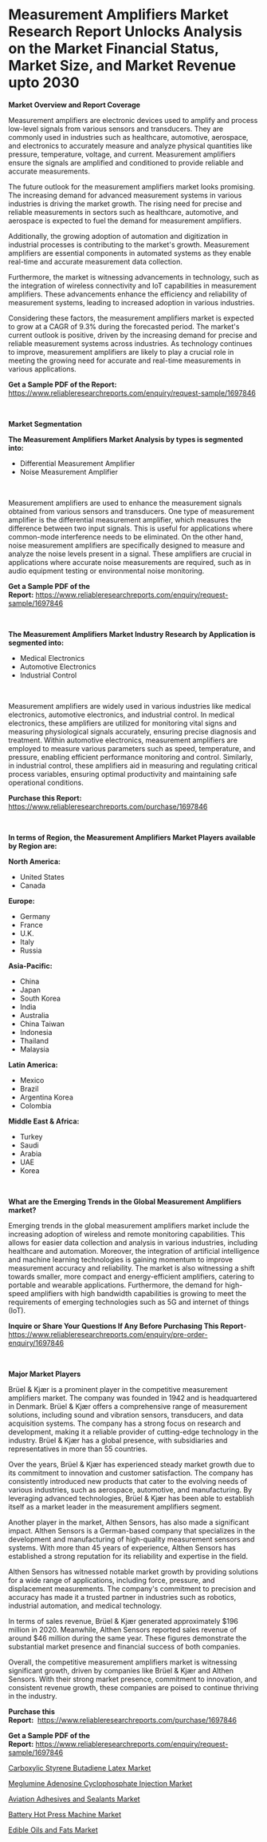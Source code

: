 <p><h1>Measurement Amplifiers Market Research Report Unlocks Analysis on the Market Financial Status, Market Size, and Market Revenue upto 2030</h1></p><p><strong>Market Overview and Report Coverage</strong></p>
<p><p>Measurement amplifiers are electronic devices used to amplify and process low-level signals from various sensors and transducers. They are commonly used in industries such as healthcare, automotive, aerospace, and electronics to accurately measure and analyze physical quantities like pressure, temperature, voltage, and current. Measurement amplifiers ensure the signals are amplified and conditioned to provide reliable and accurate measurements.</p><p>The future outlook for the measurement amplifiers market looks promising. The increasing demand for advanced measurement systems in various industries is driving the market growth. The rising need for precise and reliable measurements in sectors such as healthcare, automotive, and aerospace is expected to fuel the demand for measurement amplifiers.</p><p>Additionally, the growing adoption of automation and digitization in industrial processes is contributing to the market's growth. Measurement amplifiers are essential components in automated systems as they enable real-time and accurate measurement data collection.</p><p>Furthermore, the market is witnessing advancements in technology, such as the integration of wireless connectivity and IoT capabilities in measurement amplifiers. These advancements enhance the efficiency and reliability of measurement systems, leading to increased adoption in various industries.</p><p>Considering these factors, the measurement amplifiers market is expected to grow at a CAGR of 9.3% during the forecasted period. The market's current outlook is positive, driven by the increasing demand for precise and reliable measurement systems across industries. As technology continues to improve, measurement amplifiers are likely to play a crucial role in meeting the growing need for accurate and real-time measurements in various applications.</p></p>
<p><strong>Get a Sample PDF of the Report:</strong> <a href="https://www.reliableresearchreports.com/enquiry/request-sample/1697846">https://www.reliableresearchreports.com/enquiry/request-sample/1697846</a></p>
<p>&nbsp;</p>
<p><strong>Market Segmentation</strong></p>
<p><strong>The Measurement Amplifiers Market Analysis by types is segmented into:</strong></p>
<p><ul><li>Differential Measurement Amplifier</li><li>Noise Measurement Amplifier</li></ul></p>
<p>&nbsp;</p>
<p><p>Measurement amplifiers are used to enhance the measurement signals obtained from various sensors and transducers. One type of measurement amplifier is the differential measurement amplifier, which measures the difference between two input signals. This is useful for applications where common-mode interference needs to be eliminated. On the other hand, noise measurement amplifiers are specifically designed to measure and analyze the noise levels present in a signal. These amplifiers are crucial in applications where accurate noise measurements are required, such as in audio equipment testing or environmental noise monitoring.</p></p>
<p><strong>Get a Sample PDF of the Report:</strong>&nbsp;<a href="https://www.reliableresearchreports.com/enquiry/request-sample/1697846">https://www.reliableresearchreports.com/enquiry/request-sample/1697846</a></p>
<p>&nbsp;</p>
<p><strong>The Measurement Amplifiers Market Industry Research by Application is segmented into:</strong></p>
<p><ul><li>Medical Electronics</li><li>Automotive Electronics</li><li>Industrial Control</li></ul></p>
<p>&nbsp;</p>
<p><p>Measurement amplifiers are widely used in various industries like medical electronics, automotive electronics, and industrial control. In medical electronics, these amplifiers are utilized for monitoring vital signs and measuring physiological signals accurately, ensuring precise diagnosis and treatment. Within automotive electronics, measurement amplifiers are employed to measure various parameters such as speed, temperature, and pressure, enabling efficient performance monitoring and control. Similarly, in industrial control, these amplifiers aid in measuring and regulating critical process variables, ensuring optimal productivity and maintaining safe operational conditions.</p></p>
<p><strong>Purchase this Report:</strong>&nbsp; <a href="https://www.reliableresearchreports.com/purchase/1697846">https://www.reliableresearchreports.com/purchase/1697846</a></p>
<p>&nbsp;</p>
<p><strong>In terms of Region, the Measurement Amplifiers Market Players available by Region are:</strong></p>
<p>
    <p> <strong> North America: </strong>
        <ul>
            <li>United States</li>
            <li>Canada</li>
        </ul>
        </p> 
    <p> <strong> Europe: </strong>
        <ul>
            <li>Germany</li>
            <li>France</li>
            <li>U.K.</li>
            <li>Italy</li>
            <li>Russia</li>
        </ul>
        </p> 
    <p> <strong> Asia-Pacific: </strong>
        <ul>
            <li>China</li>
            <li>Japan</li>
            <li>South Korea</li>
            <li>India</li>
            <li>Australia</li>
            <li>China Taiwan</li>
            <li>Indonesia</li>
            <li>Thailand</li>
            <li>Malaysia</li>
        </ul>
        </p> 
    <p> <strong> Latin America: </strong>
        <ul>
            <li>Mexico</li>
            <li>Brazil</li>
            <li>Argentina Korea</li>
            <li>Colombia</li>
        </ul>
        </p> 
    <p> <strong> Middle East & Africa: </strong>
        <ul>
            <li>Turkey</li>
            <li>Saudi</li>
            <li>Arabia</li>
            <li>UAE</li>
            <li>Korea</li>
        </ul>
    </p>
    </p>
<p>&nbsp;</p>
<p><strong>What are the Emerging Trends in the Global Measurement Amplifiers market?</strong></p>
<p><p>Emerging trends in the global measurement amplifiers market include the increasing adoption of wireless and remote monitoring capabilities. This allows for easier data collection and analysis in various industries, including healthcare and automation. Moreover, the integration of artificial intelligence and machine learning technologies is gaining momentum to improve measurement accuracy and reliability. The market is also witnessing a shift towards smaller, more compact and energy-efficient amplifiers, catering to portable and wearable applications. Furthermore, the demand for high-speed amplifiers with high bandwidth capabilities is growing to meet the requirements of emerging technologies such as 5G and internet of things (IoT).</p></p>
<p><strong>Inquire or Share Your Questions If Any Before Purchasing This Report</strong>- <a href="https://www.reliableresearchreports.com/enquiry/pre-order-enquiry/1697846">https://www.reliableresearchreports.com/enquiry/pre-order-enquiry/1697846</a></p>
<p>&nbsp;</p>
<p><strong>Major Market Players</strong></p>
<p><p>Brüel & Kjær is a prominent player in the competitive measurement amplifiers market. The company was founded in 1942 and is headquartered in Denmark. Brüel & Kjær offers a comprehensive range of measurement solutions, including sound and vibration sensors, transducers, and data acquisition systems. The company has a strong focus on research and development, making it a reliable provider of cutting-edge technology in the industry. Brüel & Kjær has a global presence, with subsidiaries and representatives in more than 55 countries.</p><p>Over the years, Brüel & Kjær has experienced steady market growth due to its commitment to innovation and customer satisfaction. The company has consistently introduced new products that cater to the evolving needs of various industries, such as aerospace, automotive, and manufacturing. By leveraging advanced technologies, Brüel & Kjær has been able to establish itself as a market leader in the measurement amplifiers segment.</p><p>Another player in the market, Althen Sensors, has also made a significant impact. Althen Sensors is a German-based company that specializes in the development and manufacturing of high-quality measurement sensors and systems. With more than 45 years of experience, Althen Sensors has established a strong reputation for its reliability and expertise in the field.</p><p>Althen Sensors has witnessed notable market growth by providing solutions for a wide range of applications, including force, pressure, and displacement measurements. The company's commitment to precision and accuracy has made it a trusted partner in industries such as robotics, industrial automation, and medical technology.</p><p>In terms of sales revenue, Brüel & Kjær generated approximately $196 million in 2020. Meanwhile, Althen Sensors reported sales revenue of around $46 million during the same year. These figures demonstrate the substantial market presence and financial success of both companies.</p><p>Overall, the competitive measurement amplifiers market is witnessing significant growth, driven by companies like Brüel & Kjær and Althen Sensors. With their strong market presence, commitment to innovation, and consistent revenue growth, these companies are poised to continue thriving in the industry.</p></p>
<p><strong>Purchase this Report:</strong>&nbsp;&nbsp;<a href="https://www.reliableresearchreports.com/purchase/1697846">https://www.reliableresearchreports.com/purchase/1697846</a></p>
<p></p>
<p><strong>Get a Sample PDF of the Report:</strong>&nbsp;<a href="https://www.reliableresearchreports.com/enquiry/request-sample/1697846">https://www.reliableresearchreports.com/enquiry/request-sample/1697846</a></p>
<p><p><a href="https://www.linkedin.com/pulse/carboxylic-styrene-butadiene-latex-market-research-report/">Carboxylic Styrene Butadiene Latex Market</a></p><p><a href="https://www.linkedin.com/pulse/meglumine-adenosine-cyclophosphate-injection-market-insights/">Meglumine Adenosine Cyclophosphate Injection Market</a></p><p><a href="https://medium.com/@santaraynor/aviation-adhesives-and-sealants-market-size-growth-forecast-2023-2030-e06ed28881b2">Aviation Adhesives and Sealants Market</a></p><p><a href="https://www.linkedin.com/pulse/battery-hot-press-machine-market-challenges-opportunities/">Battery Hot Press Machine Market</a></p><p><a href="https://medium.com/@shivay151299/edible-oils-and-fats-market-size-growth-forecast-2023-2030-d8403a3bb91b">Edible Oils and Fats Market</a></p></p>